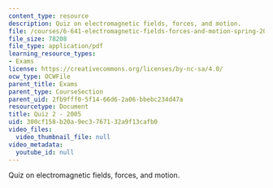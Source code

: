 ```yaml
---
content_type: resource
description: Quiz on electromagnetic fields, forces, and motion.
file: /courses/6-641-electromagnetic-fields-forces-and-motion-spring-2005/300cf158b20a9ec3767132a9f13cafb0_q2sp05.pdf
file_size: 78208
file_type: application/pdf
learning_resource_types:
- Exams
license: https://creativecommons.org/licenses/by-nc-sa/4.0/
ocw_type: OCWFile
parent_title: Exams
parent_type: CourseSection
parent_uid: 2fb9fff0-5f14-66d6-2a06-bbebc234d47a
resourcetype: Document
title: Quiz 2 - 2005
uid: 300cf158-b20a-9ec3-7671-32a9f13cafb0
video_files:
  video_thumbnail_file: null
video_metadata:
  youtube_id: null
---
```

Quiz on electromagnetic fields, forces, and motion.